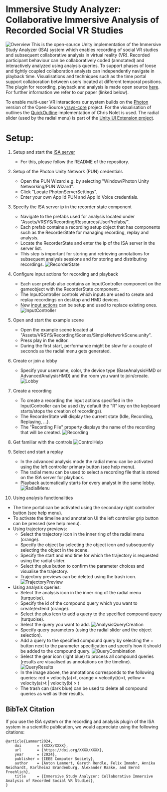 ﻿# Immersive Study Analyzer: Collaborative Immersive Analysis of Recorded Social VR Studies
![Overview](Images/Overview.jpg)
This is the open-source Unity implementation of the Immersive Study Analyzer (ISA) system which enables recording of social VR studies and subsequent collaborative analysis in virtual reality (VR).
Recorded participant behaviour can be collaboratively coded (annotated) and interactively analyzed using analysis queries.
To support phases of loose and tightly coupled collaboration analysts can independently navigate in playback time.
Visualisations and techniques such as the time portal support collaboration between users located at different temporal positions.
The plugin for recording, playback and analysis is made open source [here](https://github.com/vrsys/Recording-And-Analysis-Plugin).
For further information we refer to our paper (linked below).

To enable multi-user VR interactions our system builds on the [Photon](https://www.photonengine.com/pun) version of the Open-Source [vrsys-core](https://github.com/vrsys/vrsys-core) project.
For the visualisation of outlines the [QuickOutline](https://github.com/chrisnolet/QuickOutline) implementation of Chris Nolet is used.
The radial slider (used by the radial menu) is part of the [Unity UI Extension project](https://github.com/jesenzhang/unity-ui-extensions).

Setup:
========================
1. Setup and start the [ISA server](https://github.com/vrsys/Immersive-Study-Analyzer-Server)
   - For this, please follow the README of the repository.


2. Setup of the Photon Unity Network (PUN) credentials 
   - Open the PUN Wizard e.g. by selecting "Window/Photon Unity Networking/PUN Wizard".
   - Click "Locate PhotonServerSettings".
   - Enter your own App Id PUN and App Id Voice credentials.


3. Specify the ISA server ip in the recorder state component 
   - Navigate to the prefabs used for analysis located under "Assets/VRSYS/Recording/Resources/UserPrefabs/".
   - Each prefab contains a recording setup object that has components such as the RecorderState for managing recording, replay and analysis.
   - Locate the RecorderState and enter the ip of the ISA server in the server list.
   - This step is important for storing and retrieving annotations for subsequent analysis sessions and for storing and distributing recordings.
![RecorderState](Images/RecorderState.jpg)


4. Configure input actions for recording and playback 
   - Each user prefab also contains an InputController component on the gameobject with the RecorderState component.
   - The InputController controls which inputs are used to create and replay recordings on desktop and HMD devices.
   - New [input actions](https://docs.unity3d.com/Packages/com.unity.inputsystem@1.0/manual/Actions.html) can be setup and used to replace existing ones.
![InputController](Images/InputController.jpg)


5. Open and start the example scene 
   - Open the example scene located at "Assets/VRSYS/Recording/Scenes/SimpleNetworkScene.unity".
   - Press play in the editor.
   - During the first start, performance might be slow for a couple of seconds as the radial menu gets generated.


6. Create or join a lobby 
    - Specify your username, color, the device type (BaseAnalysisHMD or AdvancedAnalysisHMD) and the room you want to join/create.
![Lobby](Images/Lobby.png)


7. Create a recording 
   - To create a recording the input actions specified in the InputController can be used (by default the "R" key on the keyboard starts/stops the creation of recordings).
   - The RecorderState will display the current state (Idle, Recording, Replaying, ...).
   - The "Recording File" property displays the name of the recording that will be created.
   ![Recording](Images/Recording.jpg)


8. Get familiar with the controls
![ControlHelp](Images/HelpMenu.png)


9. Select and start a replay
   - In the advanced analysis mode the radial menu can be activated using the left controller primary button (see help menu).
   - The radial menu can be used to select a recording file that is stored on the ISA server for playback.
   - Playback automatically starts for every analyst in the same lobby.
![RadialMenu](Images/RadialMenu.png)


10. Using analysis functionalities
   - The time portal can be activated using the secondary right controller button (see help menu).
   - To activate the timeline and annotation UI the left controller grip button can be pressed (see help menu).
   - Using trajectory previews:
     - Select the trajectory icon in the inner ring of the radial menu (orange).
     - Specify the object by selecting the object icon and subsequently selecting the object in the scene.
     - Specify the start and end time for which the trajectory is requested using the radial slider.
     - Select the plus button to confirm the parameter choices and visualise the trajectory.
     - Trajectory previews can be deleted using the trash icon.
      ![TrajectoryPreview](Images/TrajectoryPreview.png)
   - Using analysis queries:
     - Select the analysis icon in the inner ring of the radial menu (turquoise).
     - Specify the id of the compound query which you want to create/extend (orange).
     - Select the plus icon to add a query to the specified compound query (turquoise).
     - Select the query you want to add.
     ![AnalysisQueryCreation](Images/AnalysisQueryCreation.png)
     - Specify query parameters (using the radial slider and the object selection).
     - Add a query to the specified compound query by selecting the + button next to the parameter specification and specify how it should be added to the compound query.
     ![QueryCombination](Images/QueryCombination.png)
     - Select the gear icon (light blue) to process all compound queries (results are visualised as annotations on the timeline).
     ![QueryResults](Images/QueryResults.png)
     - In the image above, the annotations corresponds to the following queries: red = velocity(a)>t, orange = velocity(b)<t, yellow = velocity(a)>t | velocity(b) > t
     - The trash can (dark blue) can be used to delete all compound queries as well as their results.
   

## BibTeX Citation

If you use the ISA system or the recording and analysis plugin of the ISA system in a scientific publication, we would appreciate using the following citations:

```
@article{Lammert2024,
    doi       = {XXXX/XXXX},
    url       = {https://doi.org/XXXX/XXXX},
    year      = {2024},
    publisher = {IEEE Computer Society},
    author    = {Anton Lammert, Gareth Rendle, Felix Immohr, Annika Neidhardt, Karlheinz Brandenburg, Alexander Raake, and Bernd Froehlich},
    title     = {Immersive Study Analyzer: Collaborative Immersive Analysis of Recorded Social VR Studies},
}
```